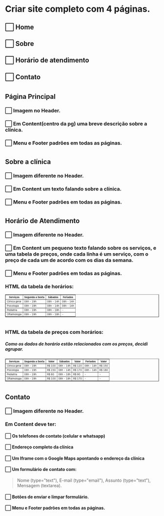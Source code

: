 # Criar site completo com 4 páginas.
<!-- ✅ -->
## ⬜️ Home
## ⬜️ Sobre
## ⬜️ Horário de atendimento
## ⬜️ Contato
#

## Página Principal
### ⬜️ Imagem no Header. 
### ⬜️ Em Content(centro da pg) uma breve descrição sobre a clínica.
### ⬜️ Menu e Footer padrões em todas as páginas.
#

## Sobre a clínica
### ⬜️ Imagem diferente no Header.
### ⬜️ Em Content um texto falando sobre a clínica.
### ⬜️ Menu e Footer padrões em todas as páginas.
#

## Horário de Atendimento
### ⬜️ Imagem diferente no Header.
### ⬜️ Em Content um pequeno texto falando sobre os serviços, e uma tabela de preços, onde cada linha é um serviço, com o preço de cada um de acordo com os dias da semana.
### ⬜️ Menu e Footer padrões em todas as páginas.

### HTML da tabela de horários:
<table border="1" style="width:auto;font-size:8px;">
	<thead>
		<tr>
			<th>Serviços</th>
			<th>Segunda a Sexta</th>
			<th>Sábados</th>
			<th>Feriados</th>
		</tr>
	</thead>
	<tbody>
		<tr>
			<td>Clínica geral</td>
			<td>08h - 19h</td>
			<td>08h - 14h</td>
			<td>08h - 14h</td>
		</tr>
		<tr>
			<td>Psicologia</td>
			<td>08h - 19h</td>
			<td>08h - 14h</td>
			<td>08h - 14h</td>
		</tr>
		<tr>
			<td>Pediatria</td>
			<td>08h - 19h</td>
			<td>08h - 18h</td>
			<td>-</td>
		</tr>
		<tr>
			<td>Oftalmologia</td>
			<td>08h - 19h</td>
			<td>08h - 18h</td>
			<td>-</td>
		</tr>
	</tbody>
</table>

#

### HTML da tabela de preços com horários:
##### Como os dados de horário estão relacionados com os preços, decidi agrupar.
<table border="1" style="width:auto;font-size:8px;">
	<thead>
		<tr>
			<th>Serviços</th>
			<th>Segunda a Sexta</th>
            <th>Valor</th>
			<th>Sábados</th>
            <th>Valor</th>
			<th>Feriados</th>
            <th>Valor</th>
		</tr>
	</thead>
	<tbody>
		<tr>
			<td>Clínica geral</td>
			<td>08h - 19h</td>
            <td>R$ 100</td>
			<td>08h - 14h</td>
            <td>R$ 120</td>
			<td>08h - 14h</td>
            <td>R$ 150</td>
		</tr>
		<tr>
			<td>Psicologia</td>
			<td>08h - 19h</td>
            <td>R$ 150</td>
			<td>08h - 14h</td>
            <td>R$ 170</td>
			<td>08h - 14h</td>
            <td>R$ 180</td>
		</tr>
		<tr>
			<td>Pediatria</td>
			<td>08h - 19h</td>
            <td>R$ 80</td>
			<td>08h - 18h</td>
            <td>R$ 90</td>
			<td>-</td>
            <td>-</td>
		</tr>
		<tr>
			<td>Oftalmologia</td>
			<td>08h - 19h</td>
            <td>R$ 100</td>
			<td>08h - 18h</td>
            <td>R$ 170</td>
			<td>-</td>
            <td>-</td>
		</tr>
	</tbody>
</table>

#
## Contato
### ⬜️ Imagem diferente no Header.
### Em Content deve ter: 
#### ⬜️ Os telefones de contato (celular e whatsapp)
#### ⬜️ Endereço completo da clínica
#### ⬜️ Um Iframe com o Google Maps apontando o endereço da clínica
#### ⬜️ Um formulário de contato com:
> Nome (type="text"), E-mail (type="email"), Assunto (type="text"), Mensagem (textarea).
#### ⬜️ Botões de enviar e limpar formulário.
#### ⬜️ Menu e Footer padrões em todas as páginas.
#
